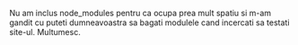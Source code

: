 Nu am inclus node_modules pentru ca ocupa prea mult spatiu si m-am gandit cu puteti dumneavoastra sa bagati modulele cand incercati sa testati site-ul.
Multumesc.
